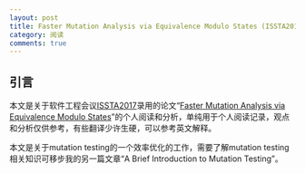 ```yaml
---
layout: post
title: Faster Mutation Analysis via Equivalence Modulo States (ISSTA2017)
category: 阅读
comments: true
---
```



## 引言

本文是关于软件工程会议[ISSTA2017](http://conf.researchr.org/home/issta-2017)录用的论文“[Faster Mutation Analysis via Equivalence Modulo States](http://xueshu.baidu.com/s?wd=paperuri%3A%2858fc680748b07dfa0259884a40309fe8%29&filter=sc_long_sign&tn=SE_xueshusource_2kduw22v&sc_vurl=http%3A%2F%2Farxiv.org%2Fabs%2F1702.06689&ie=utf-8&sc_us=982844565878477910)”的个人阅读和分析，单纯用于个人阅读记录，观点和分析仅供参考，有些翻译少许生硬，可以参考英文解释。

本文是关于mutation testing的一个效率优化的工作，需要了解mutation testing相关知识可移步我的另一篇文章“A Brief Introduction to Mutation Testing”。
